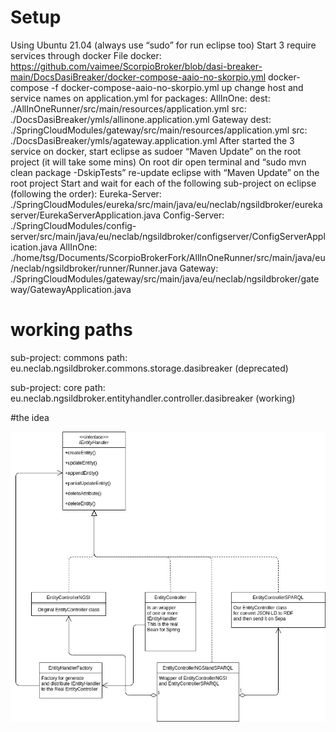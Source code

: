 # Setup
Using Ubuntu 21.04 (always use “sudo” for run eclipse too)
Start 3 require services through docker 
File docker: https://github.com/vaimee/ScorpioBroker/blob/dasi-breaker-main/DocsDasiBreaker/docker-compose-aaio-no-skorpio.yml
docker-compose -f docker-compose-aaio-no-skorpio.yml up 
change host and service names on application.yml for packages:
AllInOne:
dest: ./AllInOneRunner/src/main/resources/application.yml
src: ./DocsDasiBreaker/ymls/allinone.application.yml
Gateway
dest:  ./SpringCloudModules/gateway/src/main/resources/application.yml
src: ./DocsDasiBreaker/ymls/agateway.application.yml
After started the 3 service on docker, start eclipse as sudoer
“Maven Update”  on the root project (it will take some mins)
On root dir open terminal and “sudo mvn clean package -DskipTests” 
re-update eclipse with “Maven Update”  on the root project
Start and wait for each of the following sub-project on eclipse (following the order):
Eureka-Server: ./SpringCloudModules/eureka/src/main/java/eu/neclab/ngsildbroker/eurekaserver/EurekaServerApplication.java
Config-Server: ./SpringCloudModules/config-server/src/main/java/eu/neclab/ngsildbroker/configserver/ConfigServerApplication.java
AllInOne: ./home/tsg/Documents/ScorpioBrokerFork/AllInOneRunner/src/main/java/eu/neclab/ngsildbroker/runner/Runner.java
Gateway: ./SpringCloudModules/gateway/src/main/java/eu/neclab/ngsildbroker/gateway/GatewayApplication.java


# working paths
sub-project: commons
path: eu.neclab.ngsildbroker.commons.storage.dasibreaker
(deprecated)

sub-project: core
path: eu.neclab.ngsildbroker.entityhandler.controller.dasibreaker
(working)


#the idea

![alt text](https://github.com/vaimee/ScorpioBroker/blob/dasi-breaker-main/DocsDasiBreaker/uml.jpg?raw=true)

